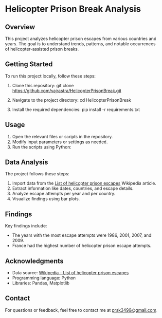 # Helicopter Prison Break Analysis

## Overview

This project analyzes helicopter prison escapes from various countries and years. The goal is to understand trends, patterns, and notable occurrences of helicopter-assisted prison breaks.

## Getting Started

To run this project locally, follow these steps:

1. Clone this repository:
git clone https://github.com/vajrastra/HelicopterPrisonBreak.git

2. Navigate to the project directory:
cd HelicopterPrisonBreak

3. Install the required dependencies:
pip install -r requirements.txt


## Usage

1. Open the relevant files or scripts in the repository.
2. Modify input parameters or settings as needed.
3. Run the scripts using Python:


## Data Analysis

The project follows these steps:

1. Import data from the [List of helicopter prison escapes](https://en.wikipedia.org/wiki/List_of_helicopter_prison_escapes) Wikipedia article.
2. Extract information like dates, countries, and escape details.
3. Analyze escape attempts per year and per country.
4. Visualize findings using bar plots.

## Findings

Key findings include:

- The years with the most escape attempts were 1986, 2001, 2007, and 2009.
- France had the highest number of helicopter prison escape attempts.

## Acknowledgments

- Data source: [Wikipedia - List of helicopter prison escapes](https://en.wikipedia.org/wiki/List_of_helicopter_prison_escapes)
- Programming language: Python
- Libraries: Pandas, Matplotlib

## Contact

For questions or feedback, feel free to contact me at [prsk3496@gmail.com](prsk3496@gmail.com).

